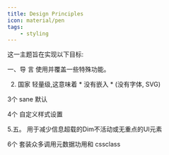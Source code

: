 ```yaml
---
title: Design Principles
icon: material/pen
tags:
    - styling
---
```


这一主题旨在实现以下目标:

一、导 言 使用并覆盖一些特殊功能。

2. 国家 轻量级,这意味着 * 没有嵌入 * (没有字体, SVG)

3个 sane 默认

4个 自定义样式设置

 5.五。 用于减少信息超载的Dim不活动或无重点的UI元素

6个 套装众多调用元数据功用和 cssclass